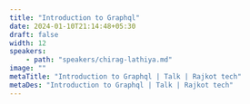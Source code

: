 ```yaml
---
title: "Introduction to Graphql"
date: 2024-01-10T21:14:48+05:30
draft: false
width: 12
speakers:
    - path: "speakers/chirag-lathiya.md"
image: ""
metaTitle: "Introduction to Graphql | Talk | Rajkot tech"
metaDes: "Introduction to Graphql | Talk | Rajkot tech"
---
```


